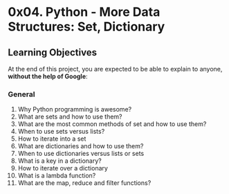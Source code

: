# 0x04. Python - More Data Structures: Set, Dictionary
## Learning Objectives

At the end of this project, you are expected to be able to explain to anyone, **without the help of Google**:

### General

1. Why Python programming is awesome?
2. What are sets and how to use them?
3. What are the most common methods of set and how to use them?
4. When to use sets versus lists?
4. How to iterate into a set
5. What are dictionaries and how to use them?
6. When to use dictionaries versus lists or sets
7. What is a key in a dictionary?
8. How to iterate over a dictionary
9. What is a lambda function?
10. What are the map, reduce and filter functions?
